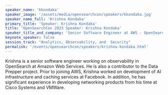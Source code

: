 ```yaml
---
speaker_name: 'kkondaka'
speaker_image: '/assets/media/opensearchcon/speakers/kkondaka.jpg'
speaker_name_full: 'Krishna Kondaka'
primary_title: 'Speaker: Krishna Kondaka'
title: 'OpenSearchCon 2023 Speaker: Krishna Kondaka'
speaker_title_and_company: 'Senior Software Engineer at AWS - OpenSearch'
keynote_speaker: false
session_track: "Analytics, Observability, and  Security"
permalink: '/events/opensearchcon/speakers/krishna-kondaka.html'
---
```

Krishna is a senior software engineer working on observability in OpenSearch at Amazon Web Services. He is also a contributor to the Data Prepper project. Prior to joining AWS, Krishna worked on development of AI infrastructure and caching services at Facebook. In addition, he has significant experience in developing networking products from his time at Cisco Systems and VMWare.



